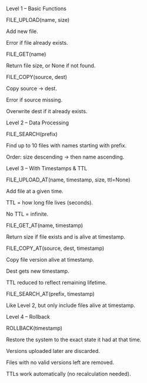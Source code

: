 Level 1 – Basic Functions

FILE_UPLOAD(name, size)

Add new file.

Error if file already exists.

FILE_GET(name)

Return file size, or None if not found.

FILE_COPY(source, dest)

Copy source → dest.

Error if source missing.

Overwrite dest if it already exists.

Level 2 – Data Processing

FILE_SEARCH(prefix)

Find up to 10 files with names starting with prefix.

Order: size descending → then name ascending.

Level 3 – With Timestamps & TTL

FILE_UPLOAD_AT(name, timestamp, size, ttl=None)

Add file at a given time.

TTL = how long file lives (seconds).

No TTL = infinite.

FILE_GET_AT(name, timestamp)

Return size if file exists and is alive at timestamp.

FILE_COPY_AT(source, dest, timestamp)

Copy file version alive at timestamp.

Dest gets new timestamp.

TTL reduced to reflect remaining lifetime.

FILE_SEARCH_AT(prefix, timestamp)

Like Level 2, but only include files alive at timestamp.

Level 4 – Rollback

ROLLBACK(timestamp)

Restore the system to the exact state it had at that time.

Versions uploaded later are discarded.

Files with no valid versions left are removed.

TTLs work automatically (no recalculation needed).